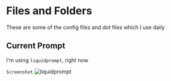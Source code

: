 # Files and Folders

These are some of the config files and dot files which I use daily

## Current Prompt

I'm using `liquidprompt`, right now

`Screenshot`
![liquidprompt](/home/raytracer/2020-03-09-121740_1067x486_scrot.png)
